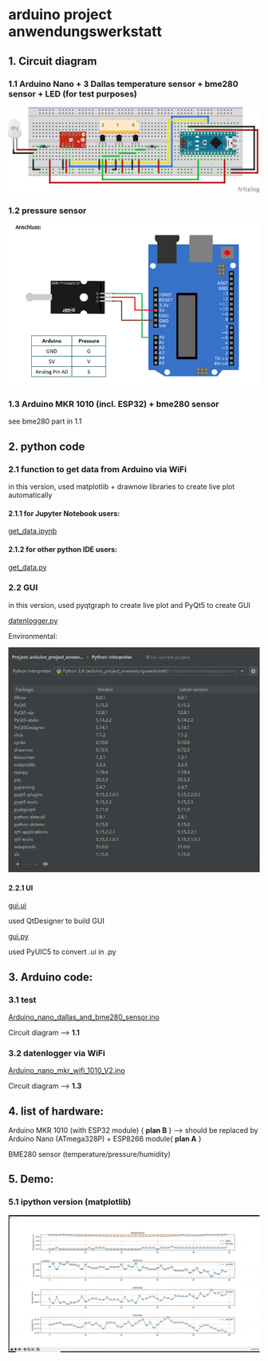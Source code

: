 # arduino project anwendungswerkstatt

## 1. Circuit diagram

### 1.1 Arduino Nano + 3 Dallas temperature sensor + bme280 sensor + LED (for test purposes)

![image](pictures/arduino_multiple_DS18B20_13112020.png)

### 1.2 pressure sensor

![image](pictures/DrucksensorAnleitung.PNG)

### 1.3 Arduino MKR 1010 (incl. ESP32) + bme280 sensor

see bme280 part in 1.1

## 2. python code

### 2.1 function to get data from Arduino via WiFi

in this version, used matplotlib + drawnow libraries to create 
live plot automatically

#### 2.1.1 for Jupyter Notebook users:
[get_data.ipynb](/Python/get_data.ipynb)

#### 2.1.2 for other python IDE users:
[get_data.py](/Python/get_data.py)

### 2.2 GUI

in this version, used pyqtgraph to create live plot and PyQt5 to create
GUI

[datenlogger.py](/Python/datenlogger.py)

Environmental:

![image](pictures/Pycharm_environmental_GUI.PNG)

#### 2.2.1 UI

[gui.ui](/Python/gui.ui)

used QtDesigner to build GUI

[gui.py](/Python/gui.py)

used PyUIC5 to convert .ui in .py

## 3. Arduino code:

### 3.1 test

[Arduino_nano_dallas_and_bme280_sensor.ino](/Arduino/Arduino_nano_dallas_and_bme280_sensor/Arduino_nano_dallas_and_bme280_sensor.ino)

Circuit diagram --> **1.1**

### 3.2 datenlogger via WiFi

[Arduino_nano_mkr_wifi_1010_V2.ino](/Arduino/Arduino_mkr_wifi_1010_V2/Arduino_mkr_wifi_1010_V2.ino)

Circuit diagram --> **1.3**

## 4. list of hardware:

Arduino MKR 1010 (with ESP32 module) { **plan B** } --> should be 
replaced by Arduino Nano (ATmega328P) + ESP8266 module{ **plan A** }

BME280 sensor (temperature/pressure/humidity)

## 5. Demo:
### 5.1 ipython version (matplotlib)
![image](pictures/plot_demo.gif)
